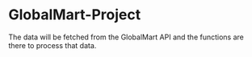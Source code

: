 # GlobalMart-Project
The data will be fetched from the GlobalMart API and the functions are there to process that data.
